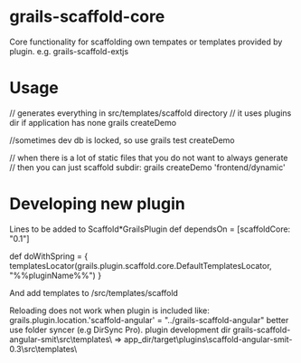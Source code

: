 grails-scaffold-core
====================

Core functionality for scaffolding own tempates or  templates provided by plugin. e.g. grails-scaffold-extjs

Usage
=====

// generates everything in src/templates/scaffold directory
// it uses plugins dir if application has none
grails createDemo

//sometimes dev db is  locked, so use
grails test createDemo 

// when there is a lot of static files that you do not want to always generate
// then you can just scaffold subdir:
grails createDemo 'frontend/dynamic'

Developing new plugin
======
Lines to be added to Scaffold*GrailsPlugin
def dependsOn = [scaffoldCore: "0.1"]

def doWithSpring = {
    templatesLocator(grails.plugin.scaffold.core.DefaultTemplatesLocator, "%%pluginName%%")
}

And add templates to /src/templates/scaffold


Reloading does not work when plugin is included like:
grails.plugin.location.'scaffold-angular' = "../grails-scaffold-angular"
better use folder syncer (e.g DirSync Pro). plugin development dir grails-scaffold-angular-smit\src\templates\ => app_dir/target\plugins\scaffold-angular-smit-0.3\src\templates\





